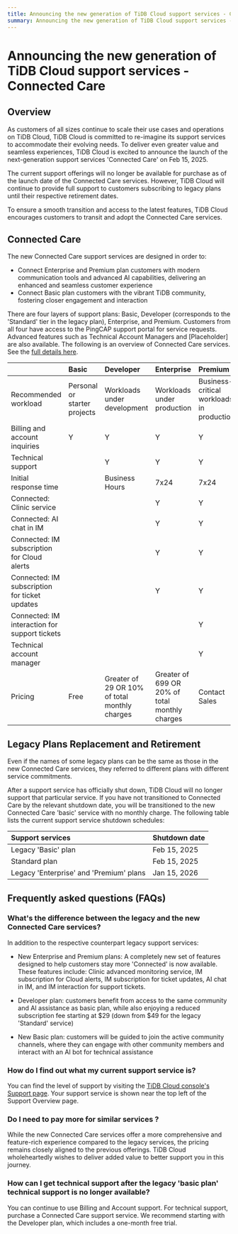 ```yaml
---
title: Announcing the new generation of TiDB Cloud support services - Connected Care
summary: Announcing the new generation of TiDB Cloud support services - Connected Care
---
```


# Announcing the new generation of TiDB Cloud support services - Connected Care

## Overview

As customers of all sizes continue to scale their use cases and operations on TiDB Cloud, TiDB Cloud is committed to re-imagine its support services to accommodate their evolving needs. To deliver even greater value and seamless experiences, TiDB Cloud is excited to announce the launch of the next-generation support services 'Connected Care' on Feb 15, 2025.

The current support offerings will no longer be available for purchase as of the launch date of the Connected Care services. However, TiDB Cloud will continue to provide full support to customers subscribing to legacy plans until their respective retirement dates.

To ensure a smooth transition and access to the latest features, TiDB Cloud encourages customers to transit and adopt the Connected Care services.

## Connected Care

The new Connected Care support services are designed in order to:
- Connect Enterprise and Premium plan customers with modern communication tools and advanced AI capabilities, delivering an enhanced and seamless customer experience
- Connect Basic plan customers with the vibrant TiDB community, fostering closer engagement and interaction

There are four layers of support plans: Basic, Developer (corresponds to the 'Standard' tier in the legacy plan), Enterprise, and Premium. Customers from all four have access to the PingCAP support portal for service requests. Advanced features such as Technical Account Managers and [Placeholder] are also available.
The following is an overview of Connected Care services. See the [full details here](/tidb-cloud/connected-care-detail.md).

|                                               | Basic                        | Developer                                     | Enterprise                                     | Premium                                   |
|:----------------------------------------------|:-----------------------------|:----------------------------------------------|:-----------------------------------------------|:------------------------------------------|
| Recommended workload                          | Personal or starter projects | Workloads under development                   | Workloads under production                     | Business-critical workloads in production |
| Billing and account inquiries                 | Y                            | Y                                             | Y                                              | Y                                         |
| Technical support                             |                              | Y                                             | Y                                              | Y                                         |
| Initial response time                         |                              | Business Hours                                | 7x24                                           | 7x24                                      |
| Connected: Clinic service                     |                              |                                               | Y                                              | Y                                         |
| Connected: AI chat in IM                      |                              |                                               | Y                                              | Y                                         |
| Connected: IM subscription for Cloud alerts   |                              |                                               | Y                                              | Y                                         |
| Connected: IM subscription for ticket updates |                              |                                               | Y                                              | Y                                         |
| Connected: IM interaction for support tickets |                              |                                               |                                                | Y                                         |
| Technical account manager                     |                              |                                               |                                                | Y                                         |
| Pricing                                       | Free                         | Greater of 29 OR 10% of total monthly charges | Greater of 699 OR 20% of total monthly charges | Contact Sales                             |


## Legacy Plans Replacement and Retirement

Even if the names of some legacy plans can be the same as those in the new Connected Care services, they referred to different plans with different service commitments.

After a support service has officially shut down, TiDB Cloud will no longer support that particular service. If you have not transitioned to Connected Care by the relevant shutdown date, you will be transitioned to the new Connected Care 'basic' service with no monthly charge.
The following table lists the current support service shutdown schedules:

| Support services                        | Shutdown date |
|:----------------------------------------|:--------------|
| Legacy 'Basic' plan                     | Feb 15, 2025  |
| Standard plan                           | Feb 15, 2025  |
| Legacy 'Enterprise' and 'Premium' plans | Jan 15, 2026  |

## Frequently asked questions (FAQs)

### What's the difference between the legacy and the new Connected Care services?

In addition to the respective counterpart legacy support services:

- New Enterprise and Premium plans: A completely new set of features designed to help customers stay more 'Connected' is now available. These features include: Clinic advanced monitoring service, IM subscription for Cloud alerts, IM subscription for ticket updates, AI chat in IM, and IM interaction for support tickets.

- Developer plan: customers benefit from access to the same community and AI assistance as basic plan, while also enjoying a reduced subscription fee starting at $29 (down from $49 for the legacy 'Standard' service)

- New Basic plan: customers will be guided to join the active community channels, where they can engage with other community members and interact with an AI bot for technical assistance

### How do I find out what my current support service is?

You can find the level of support by visiting the [TiDB Cloud console's Support page](https://tidbcloud.com/console/org-settings/support). Your support service is shown near the top left of the Support Overview page.

### Do I need to pay more for similar services ?

While the new Connected Care services offer a more comprehensive and feature-rich experience compared to the legacy services, the pricing remains closely aligned to the previous offerings. TiDB Cloud wholeheartedly wishes to deliver added value to better support you in this journey.

### How can I get technical support after the legacy 'basic plan' technical support is no longer available?

You can continue to use Billing and Account support. For technical support, purchase a Connected Care support service. We recommend starting with the Developer plan, which includes a one-month free trial.
